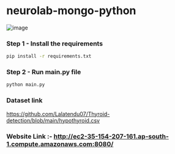 # neurolab-mongo-python

![image](https://user-images.githubusercontent.com/57321948/196933065-4b16c235-f3b9-4391-9cfe-4affcec87c35.png)

### Step 1 - Install the requirements

```bash
pip install -r requirements.txt
```

### Step 2 - Run main.py file

```bash
python main.py
```
### Dataset link 
https://github.com/Lalatendu07/Thyroid-detection/blob/main/hypothyroid.csv

### Website Link :- http://ec2-35-154-207-161.ap-south-1.compute.amazonaws.com:8080/
